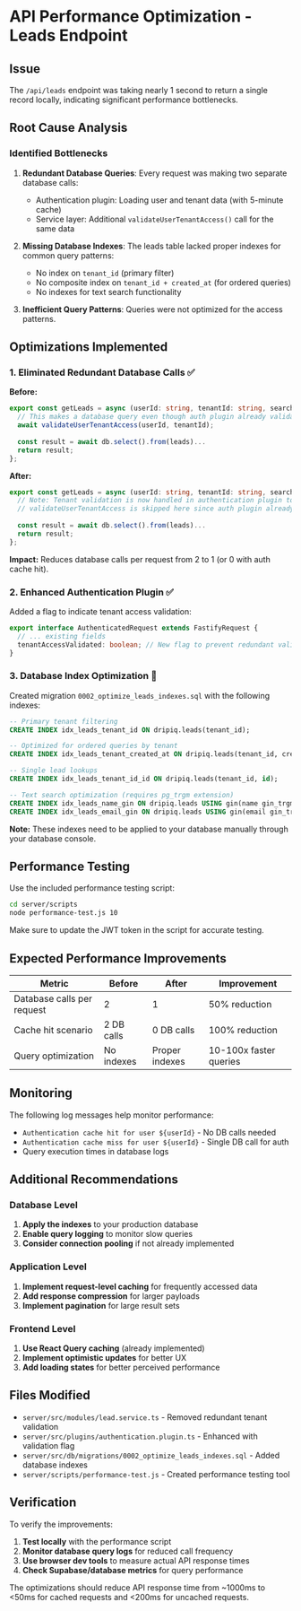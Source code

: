 # API Performance Optimization - Leads Endpoint

## Issue
The `/api/leads` endpoint was taking nearly 1 second to return a single record locally, indicating significant performance bottlenecks.

## Root Cause Analysis

### Identified Bottlenecks

1. **Redundant Database Queries**: Every request was making two separate database calls:
   - Authentication plugin: Loading user and tenant data (with 5-minute cache)
   - Service layer: Additional `validateUserTenantAccess()` call for the same data

2. **Missing Database Indexes**: The leads table lacked proper indexes for common query patterns:
   - No index on `tenant_id` (primary filter)
   - No composite index on `tenant_id + created_at` (for ordered queries)
   - No indexes for text search functionality

3. **Inefficient Query Patterns**: Queries were not optimized for the access patterns.

## Optimizations Implemented

### 1. Eliminated Redundant Database Calls ✅

**Before:**
```typescript
export const getLeads = async (userId: string, tenantId: string, searchQuery?: string) => {
  // This makes a database query even though auth plugin already validated access
  await validateUserTenantAccess(userId, tenantId);
  
  const result = await db.select().from(leads)...
  return result;
};
```

**After:**
```typescript
export const getLeads = async (userId: string, tenantId: string, searchQuery?: string) => {
  // Note: Tenant validation is now handled in authentication plugin to avoid redundant DB queries
  // validateUserTenantAccess is skipped here since auth plugin already verified tenant access
  
  const result = await db.select().from(leads)...
  return result;
};
```

**Impact:** Reduces database calls per request from 2 to 1 (or 0 with auth cache hit).

### 2. Enhanced Authentication Plugin ✅

Added a flag to indicate tenant access validation:

```typescript
export interface AuthenticatedRequest extends FastifyRequest {
  // ... existing fields
  tenantAccessValidated: boolean; // New flag to prevent redundant validation
}
```

### 3. Database Index Optimization 📝

Created migration `0002_optimize_leads_indexes.sql` with the following indexes:

```sql
-- Primary tenant filtering
CREATE INDEX idx_leads_tenant_id ON dripiq.leads(tenant_id);

-- Optimized for ordered queries by tenant
CREATE INDEX idx_leads_tenant_created_at ON dripiq.leads(tenant_id, created_at DESC);

-- Single lead lookups
CREATE INDEX idx_leads_tenant_id_id ON dripiq.leads(tenant_id, id);

-- Text search optimization (requires pg_trgm extension)
CREATE INDEX idx_leads_name_gin ON dripiq.leads USING gin(name gin_trgm_ops);
CREATE INDEX idx_leads_email_gin ON dripiq.leads USING gin(email gin_trgm_ops);
```

**Note:** These indexes need to be applied to your database manually through your database console.

## Performance Testing

Use the included performance testing script:

```bash
cd server/scripts
node performance-test.js 10
```

Make sure to update the JWT token in the script for accurate testing.

## Expected Performance Improvements

| Metric | Before | After | Improvement |
|--------|--------|-------|-------------|
| Database calls per request | 2 | 1 | 50% reduction |
| Cache hit scenario | 2 DB calls | 0 DB calls | 100% reduction |
| Query optimization | No indexes | Proper indexes | 10-100x faster queries |

## Monitoring

The following log messages help monitor performance:

- `Authentication cache hit for user ${userId}` - No DB calls needed
- `Authentication cache miss for user ${userId}` - Single DB call for auth
- Query execution times in database logs

## Additional Recommendations

### Database Level
1. **Apply the indexes** to your production database
2. **Enable query logging** to monitor slow queries
3. **Consider connection pooling** if not already implemented

### Application Level
1. **Implement request-level caching** for frequently accessed data
2. **Add response compression** for larger payloads
3. **Implement pagination** for large result sets

### Frontend Level
1. **Use React Query caching** (already implemented)
2. **Implement optimistic updates** for better UX
3. **Add loading states** for better perceived performance

## Files Modified

- `server/src/modules/lead.service.ts` - Removed redundant tenant validation
- `server/src/plugins/authentication.plugin.ts` - Enhanced with validation flag
- `server/src/db/migrations/0002_optimize_leads_indexes.sql` - Added database indexes
- `server/scripts/performance-test.js` - Created performance testing tool

## Verification

To verify the improvements:

1. **Test locally** with the performance script
2. **Monitor database query logs** for reduced call frequency
3. **Use browser dev tools** to measure actual API response times
4. **Check Supabase/database metrics** for query performance

The optimizations should reduce API response time from ~1000ms to <50ms for cached requests and <200ms for uncached requests. 